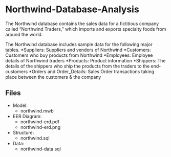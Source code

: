 # Northwind-Database-Analysis

The Northwind database contains the sales data for a fictitious company called “Northwind Traders,” which imports and exports specialty foods from around the world.

The Northwind database includes sample data for the following major tables.
*Suppliers: Suppliers and vendors of Northwind
*Customers: Customers who buy products from Northwind
*Employees: Employee details of Northwind traders
*Products: Product information
*Shippers: The details of the shippers who ship the products from the traders to the end-customers
*Orders and Order_Details: Sales Order transactions taking place between the customers & the company

## Files
* Model:
   * northwind.mwb 
* EER Diagram:
   * northwind-erd.pdf
   * northwind-erd.png
* Structure:
   * northwind.sql
* Data:
   * northwind-data.sql

